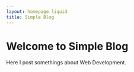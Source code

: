 ```yaml
---
layout: homepage.liquid
title: Simple Blog
---
```


# Welcome to Simple Blog

Here I post somethings about Web Development.
